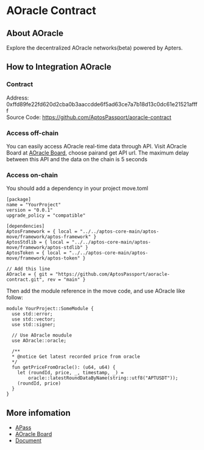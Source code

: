 # AOracle Contract

## About AOracle
Explore the decentralized AOracle networks(beta) powered by Apters.

## How to Integration AOracle

### Contract
Address: 0xffd89fe22fd620d2cba0b3aaccdde6f5ad63ce7a7b18d13c0dc61e21521affff  
Source Code: https://github.com/AptosPassport/aoracle-contract  

### Access off-chain
You can easily access AOracle real-time data through API.
Visit AOracle Board at [AOracle Board](http://aptpp.com/#/aoracle), choose pairand get API url. The maximum delay between this API and the data on the chain is 5 seconds

### Access on-chain
You should add a dependency in your project move.toml
```
[package]
name = "YourProject"
version = "0.0.1"
upgrade_policy = "compatible"

[dependencies]
AptosFramework = { local = "../../aptos-core-main/aptos-move/framework/aptos-framework" }
AptosStdlib = { local = "../../aptos-core-main/aptos-move/framework/aptos-stdlib" }
AptosToken = { local = "../../aptos-core-main/aptos-move/framework/aptos-token" }

// Add this line
AOracle = { git = "https://github.com/AptosPassport/aoracle-contract.git", rev = "main" }
```

Then add the module reference in the move code, and use AOracle like follow:

```
module YourProject::SomeModule {
  use std::error;
  use std::vector;
  use std::signer;
	
  // Use AOracle moudule
  use AOracle::oracle;
	
  /**
  * @notice Get latest recorded price from oracle
  */
  fun getPriceFromOracle(): (u64, u64) {	
    let (roundId, price, _, timestamp, _) = 
        oracle::latestRoundDataByName(string::utf8("APTUSDT"));
    (roundId, price)
  }
}
```

## More infomation
- [APass](https://aptpp.com)
- [AOracle Board](http://aptpp.com/#/aoracle)
- [Document](https://doc.aptpp.com/doc/aoracle)

